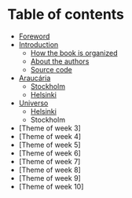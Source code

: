 # Table of contents

* [Foreword](README.md)
* [Introduction](ch00-introduction/README.md)
  * [How the book is organized](ch00-introduction/how-the-book-is-organized.md)
  * [About the authors](ch00-introduction/about-the-authors.md)
  * [Source code](ch00-introduction/source-code.md)
* [Araucária](ch01-araucaria/README.md)
  * [Stockholm](ch01-araucaria/stockholm.md)
  * [Helsinki](ch01-araucaria/helsinki.md)
* [Universo](ch02-universo/README.md)
  * [Helsinki](ch02-universo/helsinki.md)
  * Stockholm
* \[Theme of week 3\]
* \[Theme of week 4\]
* \[Theme of week 5\]
* \[Theme of week 6\]
* \[Theme of week 7\]
* \[Theme of week 8\]
* \[Theme of week 9\]
* \[Theme of week 10\]
